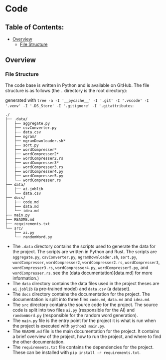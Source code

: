 # Code

## Table of Contents:

- [Overview](#overview)
  - [File Structure](#file-structure)

## Overview

### File Structure

The code base is written in Python and is available on GitHub. The file structure is as follows (the `.` directory is the root directory):

generated with `tree -a -I '__pycache__' -I '.git' -I '.vscode' -I '.venv' -I '.DS_Store' -I '.gitignore' -I '.gitattributes`:

```file
./
├── .data/
│   ├── aggregate.py
│   ├── csvConverter.py
│   ├── data.csv
│   ├── ngram/
│   ├── ngramDownloader.sh*
│   ├── sort.py
│   ├── wordCompresser*
│   ├── wordCompresser2*
│   ├── wordCompresser2.rs
│   ├── wordCompresser3*
│   ├── wordCompresser3.rs
│   ├── wordCompresser4.py
│   ├── wordCompresser5.py
│   └── wordCompresser.rs
├── data/
│   ├── ai.joblib
│   └── data.csv
├── docs/
│   ├── code.md
│   ├── data.md
│   └── idea.md
├── main.py
├── README.md
├── requirements.txt
└── src/
    ├── ai.py
    └── randomWord.py
```

- The `.data` directory contains the scripts used to generate the data for the project. The scripts are written in Python and Rust. The scripts are `aggregate.py`, `csvConverter.py`, `ngramDownloader.sh`, `sort.py`, `wordCompresser`, `wordCompresser2`, `wordCompresser2.rs`, `wordCompresser3`, `wordCompresser3.rs`, `wordCompresser4.py`, `wordCompresser5.py`, and `wordCompresser.rs`.
  see the (data documentation)[data.md] for more information.)
- The `data` directory contains the data files used in the project theses are `ai.joblib` (a pre-trained model) and `data.csv` (a dataset).
- The `docs` directory contains the documentation for the project. The documentation is split into three files `code.md`, `data.md` and `idea.md`.
- The `src` directory contains the source code for the project. The source code is split into two files `ai.py` (responsible for the AI) and `randomWord.py` (responsible for the random word generation).
- The `main.py` file is the entry point for the project it is what is run when the project is executed with `python3 main.py`.
- The `README.md` file is the main documentation for the project. It contains a brief overview of the project, how to run the project, and where to find the other documentation.
- The `requirements.txt` file contains the dependencies for the project. These can be installed with `pip install -r requirements.txt`.
